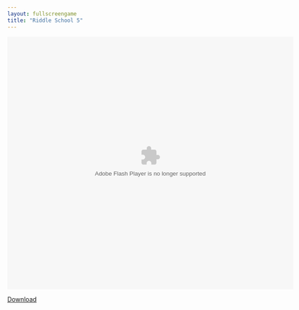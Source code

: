 ```yaml
---
layout: fullscreengame
title: "Riddle School 5"
---
```

<div class="row justify-content-md-center">
    <div class="col">
        <object width="100" height="100">
            <embed src="Riddle_School_5.swf" flashvars="" base="" quality="high" allowscriptaccess="always" allowfullscreen="true" bgcolor="" wmode="window" width="650" height="575" type="application/x-shockwave-flash" pluginspage="http://www.macromedia.com/go/getflashplayer">
        </object>
    </div>
</div>

<a href="Riddle_School_5.swf" download class="btn btn-outline-dark">Download</a>
